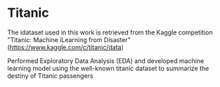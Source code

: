 # Titanic
The idataset used in this work is retrieved from the Kaggle competition "Titanic: Machine iLearning from Disaster"(https://www.kaggle.com/c/titanic/data)

Performed Exploratory Data Analysis (EDA) and developed machine learning model using the well-known titanic dataset to summarize the destiny of Titanic passengers
